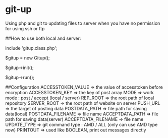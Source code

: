 # git-up
Using php and git to updating files to server when you have no permission for using ssh or ftp

##How to use
both local and server:
<p>include 'gitup.class.php';</p>
<p>$gitup = new Gitup();</p>
<p>$gitup->init();</p>
<p>$gitup->run();</p>

##Configuration
     ACCESSTOKEN_VALUE   => the value of accesstoken before encryption
     ACCESSTOKEN_KEY     => the key of post array
     MODE                => work mode : post / accept (local / server)
     REP_ROOT            => the root path of local repository
     SERVER_ROOT         => the root path of website on server
     PUSH_URL            => the target of posting data
     POSTDATA_PATH       => file path for saving data(local)
     POSTDATA_FILENAME   => file name
     ACCEPTDATA_PATH     => file path for saving data(server)
     ACCEPTDATA_FILENAME => file name
     UPDATE_TYPE         => git command type : AMD / ALL (only can use AMD type now)
     PRINTOUT            => used like BOOLEAN, print out messages directly
